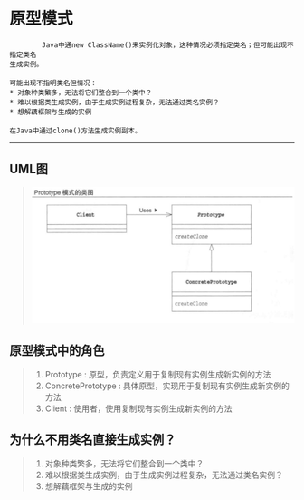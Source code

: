 # 原型模式
            Java中通new ClassName()来实例化对象，这种情况必须指定类名；但可能出现不指定类名
    生成实例。
    
    可能出现不指明类名但情况：
    * 对象种类繁多，无法将它们整合到一个类中？
    * 难以根据类生成实例，由于生成实例过程复杂，无法通过类名实例？
    * 想解藕框架与生成的实例
    
    在Java中通过clone()方法生成实例副本。
----------------------------------------------------------------------------------
## UML图
>  ![Prototype](https://github.com/yueraiyu/JavaDesignPattern/blob/master/src/com/yeay/design/prototype/prototype.jpg)

## 原型模式中的角色

> 1. Prototype : 原型，负责定义用于复制现有实例生成新实例的方法
> 2. ConcretePrototype : 具体原型，实现用于复制现有实例生成新实例的方法
> 3. Client : 使用者，使用复制现有实例生成新实例的方法

## 为什么不用类名直接生成实例？

> 1. 对象种类繁多，无法将它们整合到一个类中？
> 2. 难以根据类生成实例，由于生成实例过程复杂，无法通过类名实例？
> 3. 想解藕框架与生成的实例